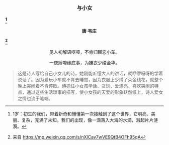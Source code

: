 ### <p align="center">与小女</p>[^1]
#### <p align="center" style="text-indent:30px">唐·韦庄</p>[^2]
<p align="center">见人初解语呕哑，不肯归眠恋小车。</p>


<p align="center">一夜娇啼缘底事，为嫌衣少缕金华。  </p>  


> 这是诗人写给自己小女儿的诗。她刚能听懂大人的讲话，就咿咿呀呀的学着说话了。因为爱玩小车就不肯去睡觉，因为衣服上少绣了朵金线花，就整个晚上哭闹着不肯停歇。诗抓住小女孩学话、贪玩、爱漂亮、喜欢哭闹的特点，通过这些生活琐事的描写，使小女孩的天爱的形象跃然纸上，诗人爱女之情也流于笔端。




[^1]:1岁：初生的我们，带着新奇和懵懂第一次接触到了这个世界，它明亮、美丽、复杂，充满了未知。我们的出现，像一滴落入大海的水滴，溅起片片涟漪。

[^2]:来自 https://mp.weixin.qq.com/s/nXlCav7wVE9QtB4OFh95qA
